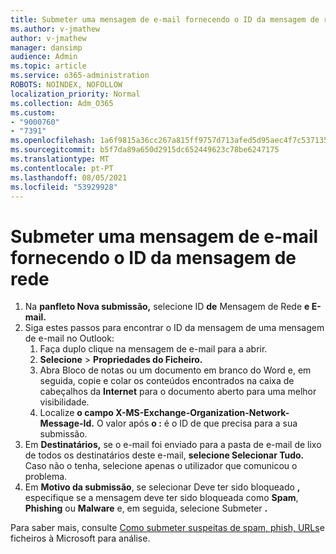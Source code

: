 ```yaml
---
title: Submeter uma mensagem de e-mail fornecendo o ID da mensagem de rede
ms.author: v-jmathew
author: v-jmathew
manager: dansimp
audience: Admin
ms.topic: article
ms.service: o365-administration
ROBOTS: NOINDEX, NOFOLLOW
localization_priority: Normal
ms.collection: Adm_O365
ms.custom:
- "9000760"
- "7391"
ms.openlocfilehash: 1a6f9815a36cc267a815ff9757d713afed5d95aec4f7c537135c88cadf26cc51
ms.sourcegitcommit: b5f7da89a650d2915dc652449623c78be6247175
ms.translationtype: MT
ms.contentlocale: pt-PT
ms.lasthandoff: 08/05/2021
ms.locfileid: "53929928"
---
```

# <a name="submit-an-email-message-by-providing-the-network-message-id"></a>Submeter uma mensagem de e-mail fornecendo o ID da mensagem de rede

1. Na **panfleto Nova submissão,** selecione ID **de** Mensagem de Rede **e E-mail.**
2. Siga estes passos para encontrar o ID da mensagem de uma mensagem de e-mail no Outlook:
    1. Faça duplo clique na mensagem de e-mail para a abrir.
    1. **Selecione**  >  **Propriedades do Ficheiro.**
    1. Abra Bloco de notas ou um documento em branco do Word e, em seguida, copie e colar os conteúdos encontrados na caixa de cabeçalhos da **Internet** para o documento aberto para uma melhor visibilidade.
    1. Localize **o campo X-MS-Exchange-Organization-Network-Message-Id.** O valor após **o :** é o ID de que precisa para a sua submissão.
3. Em **Destinatários,** se o e-mail foi enviado para a pasta de e-mail de lixo de todos os destinatários deste e-mail, **selecione Selecionar Tudo.** Caso não o tenha, selecione apenas o utilizador que comunicou o problema.
4. Em **Motivo da submissão**, se selecionar Deve ter sido bloqueado **,** especifique se a mensagem deve ter sido bloqueada como **Spam**, **Phishing** ou **Malware** e, em seguida, selecione Submeter **.**

Para saber mais, consulte [Como submeter suspeitas de spam, phish, URLs](https://go.microsoft.com/fwlink/?linkid=2101479)e ficheiros à Microsoft para análise.
